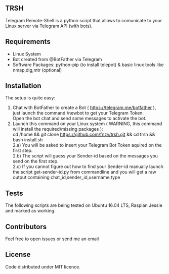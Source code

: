 ## TRSH

Telegram Remote-Shell is a python script that allows to comunicate to your Linux server via Telegram API (with bots).

## Requirements
- Linux System
- Bot created from @BotFather via Telegram
- Software Packages: python-pip (to install telepot) & basic linux tools like nmap,dig,mtr (optional)

## Installation

The setup is quite easy: <br>
1) Chat with BotFather to create a Bot ( https://telegram.me/botfather ), just launch the command /newbot to get your Telegram Token. <br>
   Open the bot chat and send some messages to activate the bot. <br>
2) Launch this command on your Linux system ( WARNING, this command will install the required/missing packages ): <br>
cd /home && git clone https://github.com/fnzv/trsh.git && cd trsh && bash install.sh <br>
2.a) You will be asked to insert your Telegram Bot Token aquired on the first step. <br>
2.b) The script will guess your Sender-id based on the messages you send on the first step. <br>
2.c) If you cannot figure out how to find your Sender-id manually launch the script get-sender-id.py from commandline and you will get a raw output containing chat_id,sender_id,username,type <br>

## Tests

The following scripts are being tested on Ubuntu 16.04 LTS, Raspian Jessie and marked as working.

## Contributors

Feel free to open issues or send me an email

## License

Code distributed under MIT licence.

